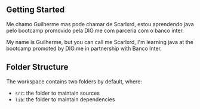 ## Getting Started

Me chamo Guilherme mas pode chamar de  Scarlxrd, estou aprendendo java pelo bootcamp promovido pela DIO.me com parceria com o banco inter.

My name is Guilherme, but you can call me Scarlxrd, I'm learning java at the bootcamp promoted by DIO.me in partnership with Banco Inter.

## Folder Structure

The workspace contains two folders by default, where:

- `src`: the folder to maintain sources
- `lib`: the folder to maintain dependencies
